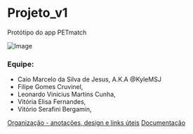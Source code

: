 # Projeto_v1
Protótipo do app PETmatch

![Image](https://user-images.githubusercontent.com/72525167/200692166-bb69d693-50c5-4070-8d01-55339a004cdc.png)
### Equipe:

- Caio Marcelo da Silva de Jesus, A.K.A @KyleMSJ 
- Filipe Gomes Cruvinel,
- Leonardo Vinicius Martins Cunha,
- Vitória Elisa Fernandes,
- Vitório Serafini Bergamin, 







[Organização - anotações, design e links úteis](https://bit.ly/Notion_ProjetoMobile)
[Documentação](https://bit.ly/Documentacao_ProjetoMobile)
